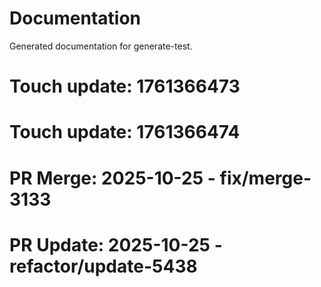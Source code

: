 # Documentation

Generated documentation for generate-test.

# Touch update: 1761366473

# Touch update: 1761366474

# PR Merge: 2025-10-25 - fix/merge-3133

# PR Update: 2025-10-25 - refactor/update-5438
